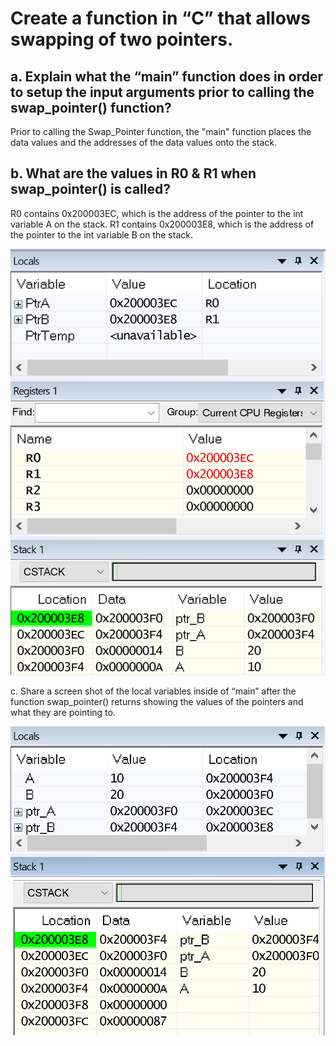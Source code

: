 # Create a function in “C” that allows swapping of two pointers. 

## a. Explain what the “main” function does in order to setup the input arguments prior to calling the swap_pointer() function? 

Prior to calling the Swap_Pointer function, the "main" function places the data values and the addresses
of the data values onto the stack.  

## b. What are the values in R0 & R1 when swap_pointer() is called? 

R0 contains 0x200003EC, which is the address of the pointer to the int variable A on the stack.
R1 contains 0x200003E8, which is the address of the pointer to the int variable B on the stack.

![Stack and Register Content Before Swap](https://github.com/fskaggs/EMBSYS310/blob/main/Assignment05/Problem1/CallSetup.PNG)

c. Share a screen shot of the local variables inside of “main” after the function 
swap_pointer() returns showing the values of the pointers and what they are pointing to. 

![Swap Completed](https://github.com/fskaggs/EMBSYS310/blob/main/Assignment05/Problem1/SwapCompleted.PNG)